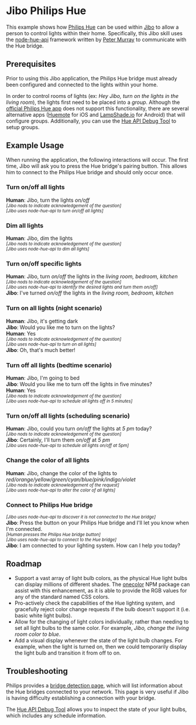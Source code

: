 # Jibo Philips Hue
This example shows how [Philips Hue](http://www.developers.meethue.com) can be used within [Jibo](http://www.jibo.com) to allow a person to control lights within their home. Specifically, this Jibo skill uses the [node-hue-api](https://github.com/peter-murray/node-hue-api) framework written by [Peter Murray](https://github.com/peter-murray) to communicate with the Hue bridge.

## Prerequisites
Prior to using this Jibo application, the Philips Hue bridge must already been configured and connected to the lights within your home.

In order to control rooms of lights (ex: *Hey Jibo, turn on the lights in the living room*), the lights first need to be placed into a *group*. Although the [official Philips Hue app](http://www2.meethue.com/en-us/support) does not support this functionality, there are several alternative apps ([Huemote](http://huemoteapp.com) for iOS and [LampShade.io](http://lampshade.io) for Android) that will configure groups. Additionally, you can use the [Hue API Debug Tool](https://community.smartthings.com/t/philips-hue-groups-control-app/3455) to setup groups.

## Example Usage
When running the application, the following interactions will occur. The first time, Jibo will ask you to press the Hue bridge's pairing button. This allows him to connect to the Philips Hue bridge and should only occur once.

### Turn on/off all lights
**Human**: Jibo, turn the lights *on/off*<br />
<small>*[Jibo nods to indicate acknowledgement of the question]*<br /></small>
<small>*[Jibo uses node-hue-api to turn on/off all lights]*<br /></small>

### Dim all lights
**Human**: Jibo, dim the lights<br />
<small>*[Jibo nods to indicate acknowledgement of the question]*<br /></small>
<small>*[Jibo uses node-hue-api to dim all lights]*<br /></small>

### Turn on/off specific lights
**Human**: Jibo, turn *on/off* the lights in the *living room, bedroom, kitchen*<br />
<small>*[Jibo nods to indicate acknowledgement of the question]*<br /></small>
<small>*[Jibo uses node-hue-api to identify the desired lights and turn them on/off]*<br /></small>
**Jibo**: I've turned *on/off* the lights in the *living room, bedroom, kitchen*<br />

### Turn on all lights (night scenario)
**Human**: Jibo, it's getting dark<br />
**Jibo**: Would you like me to turn on the lights?<br />
**Human**: Yes<br />
<small>*[Jibo nods to indicate acknowledgement of the question]*<br /></small>
<small>*[Jibo uses node-hue-api to turn on all lights]*<br /></small>
**Jibo**: Oh, that's much better!<br />

### Turn off all lights (bedtime scenario)
**Human**: Jibo, I'm going to bed<br />
**Jibo**: Would you like me to turn off the lights in five minutes?<br />
**Human**: Yes<br />
<small>*[Jibo nods to indicate acknowledgement of the question]*<br /></small>
<small>*[Jibo uses node-hue-api to schedule all lights off in 5 minutes]*<br /></small>

### Turn on/off all lights (scheduling scenario)
**Human**: Jibo, could you turn *on/off* the lights at *5 pm* today?<br />
<small>*[Jibo nods to indicate acknowledgement of the question]*<br /></small>
**Jibo**: Certainly, I'll turn them *on/off* at *5 pm*<br />
<small>*[Jibo uses node-hue-api to schedule all lights on/off at 5pm]*<br /></small>

### Change the color of all lights
**Human**: Jibo, change the color of the lights to *red/orange/yellow/green/cyan/blue/pink/indigo/violet*<br />
<small>*[Jibo nods to indicate acknowledgement of the request]*<br /></small>
<small>*[Jibo uses node-hue-api to alter the color of all lights]*<br /></small>

### Connect to Philips Hue bridge
<small>*[Jibo uses node-hue-api to discover it is not connected to the Hue bridge]*<br /></small>
**Jibo**: Press the button on your Philips Hue bridge and I'll let you know when I'm connected.<br />
<small>*[Human presses the Philips Hue bridge button]*<br /></small>
<small>*[Jibo uses node-hue-api to connect to the Hue bridge]*<br /></small>
**Jibo**: I am connected to your lighting system. How can I help you today?<br />

## Roadmap
* Support a vast array of light bulb colors, as the physical Hue light bulbs can display millions of different shades. The
[onecolor](https://www.npmjs.com/package/onecolor) NPM package can assist with this enhancement, as it is able to provide the RGB values for any of the standard named CSS colors.
* Pro-actively check the capabilities of the Hue lighting system, and gracefully reject color change requests if the bulb doesn't support it (i.e. basic white light bulbs).
* Allow for the changing of light colors individually, rather than needing to set all light bulbs to the same color. For example, *Jibo, change the living room color to blue*.
* Add a visual display whenever the state of the light bulb changes. For example, when the light is turned on, then we could temporarily display the light bulb and transition it from off to on.

## Troubleshooting
Philips provides a [bridge detection page](https://www.meethue.com/api/nupnp), which will list information about the Hue bridges connected to your network. This page
is very useful if Jibo is having difficulty establishing a connection with your bridge.

The [Hue API Debug Tool](http://www.developers.meethue.com/documentation/getting-started) allows you to inspect the state of your light bulbs, which includes any schedule information.
